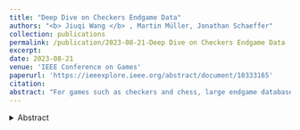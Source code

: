 ```yaml
---
title: "Deep Dive on Checkers Endgame Data"
authors: "<b> Jiuqi Wang </b> , Martin Müller, Jonathan Schaeffer"
collection: publications
permalink: /publication/2023-08-21-Deep Dive on Checkers Endgame Data
excerpt:
date: 2023-08-21
venue: 'IEEE Conference on Games'
paperurl: 'https://ieeexplore.ieee.org/abstract/document/10333165'
citation:
abstract: "For games such as checkers and chess, large endgame databases/tablebases have been constructed to capture the perfect win/loss/draw value for positions near the end of the game. Such databases/tablebases can be used to enhance game-playing performance. However, this approach quickly runs into computational and storage resource limitations. An enticing alternative is to learn from such data and apply the learned evaluation to even larger data sets through transfer learning. This paper reports on research that uses deep learning to a) correctly learn a high percentage of checkers endgame positions; b) learn patterns that can be used for transfer learning; c) demonstrates that learning from a small sample of a large data set is an efficient way to compute a neural net evaluation that achieves most of the benefits; and d) shows that dynamically choosing between neural network prediction and using it in a one-ply search yields about 96% prediction accuracy."
---
```

<details>
<summary>Abstract</summary>
</details>